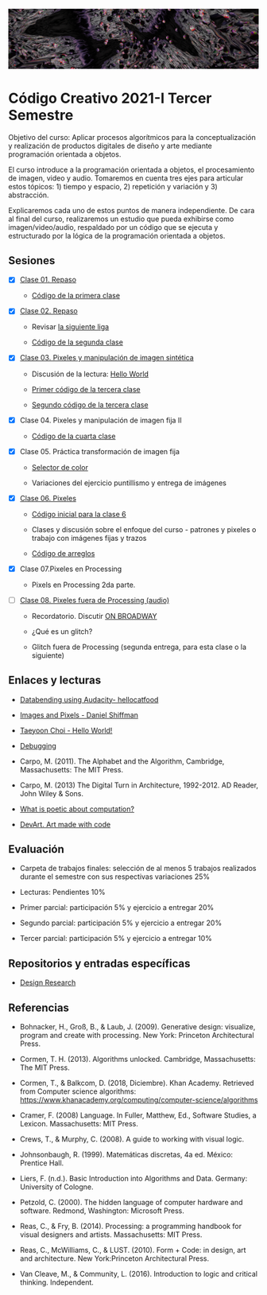 ![portada](https://github.com/EmilioOcelotl/centro2021-I-3/blob/master/img/malandrone222.png)

# Código Creativo 2021-I Tercer Semestre

Objetivo del curso: Aplicar procesos algorítmicos para la conceptualización y realización de productos digitales de diseño y arte mediante programación orientada a objetos.

El curso introduce a la programación orientada a objetos, el procesamiento de imagen, video y audio. Tomaremos en cuenta tres ejes para articular estos tópicos: 1) tiempo y espacio, 2) repetición y variación y 3) abstracción. 

Explicaremos cada uno de estos puntos de manera independiente. De cara al final del curso, realizaremos un estudio que pueda exhibirse como imagen/video/audio, respaldado por un código que se ejecuta y estructurado por la lógica de la programación orientada a objetos. 

## Sesiones

- [x] [Clase 01. Repaso](https://github.com/EmilioOcelotl/centro2021-I-3/tree/master/clase01/README.md)

  - [Código de la primera clase](https://gist.github.com/EmilioOcelotl/36c77d46144d281170964336b70188cf) 

- [x] [Clase 02. Repaso](https://github.com/EmilioOcelotl/centro2021-I-3/tree/master/clase02/README.md)

  - Revisar [la siguiente liga](https://hubs.mozilla.com/gjt3Ya4/the-dome-uxr-zone)
  
  - [Código de la segunda clase](https://gist.github.com/EmilioOcelotl/e45d7ba3285889f798ab7820e4b0808a)

- [x] [Clase 03. Pixeles y manipulación de imagen sintética](https://github.com/EmilioOcelotl/centro2021-I-3/tree/master/clase03/README.md)

  - Discusión de la lectura: [Hello World](http://avant.org/project/hello-world/)

  - [Primer código de la tercera clase](https://gist.github.com/EmilioOcelotl/c8e2ffcd12107ef990a2f2f4d58de57e) 

  - [Segundo código de la tercera clase](https://gist.github.com/EmilioOcelotl/1bef74d8e4a84fb5ad9ae45b1f4c685c)

- [x] Clase 04. Pixeles y manipulación de imagen fija II

  - [Código de la cuarta clase](https://gist.github.com/EmilioOcelotl/b6990accb04cf41090c6807ec86103f1)

- [x] Clase 05. Práctica transformación de imagen fija

  - [Selector de color](https://gist.github.com/EmilioOcelotl/ba87c6e50a28c84611dfa70450a809cd) 

  - Variaciones del ejercicio puntillismo y entrega de imágenes

- [x] [Clase 06. Pixeles](https://github.com/EmilioOcelotl/centro2021-I-3/tree/master/clase06/README.md)

  - [Código inicial para la clase 6](https://gist.github.com/EmilioOcelotl/512b9cf603276fb1c0b491a825e79a02) 

  - Clases y discusión sobre el enfoque del curso - patrones y pixeles o trabajo con imágenes fijas y trazos

  - [Código de arreglos](https://gist.github.com/EmilioOcelotl/590c09da43bd9986453e9796ad646a3c)

- [x] Clase 07.Pixeles en Processing

  - Pixels en Processing 2da parte.

- [ ] [Clase 08. Pixeles fuera de Processing (audio)](https://github.com/EmilioOcelotl/centro2021-I-3/tree/master/clase07/README.md)

  - Recordatorio. Discutir [ON BROADWAY](http://www.on-broadway.nyc/)

  - ¿Qué es un glitch?	

  - Glitch fuera de Processing (segunda entrega, para esta clase o la siguiente)


<!--

- [ ] [Clase 04. Programación Orientada a Objetos](https://github.com/EmilioOcelotl/centro2021-I-3/tree/master/clase04/README.md)

- [ ] [Clase 05. Práctica de programación orientada a objetos](https://github.com/EmilioOcelotl/centro2021-I-3/tree/master/clase06/README.md)

- Clase 06. Matrices y vectores

- Clase 07. Matrices y vectores

- Clase 08. Práctica matrices y vectores

- Clase 09. Manipulación de imagen fija

- Clase 10. Práctica de manipulación de imagen fija

- Clase 11. Trigonometría I

- Clase 12. Trigonometría II

- Clase 13. Práctica trigonometría

- Clase 14. Ruido

- Clase 15. Sonido

- Clase 16. Análisis de audio

-->

<!---

- [ ] [Clase 06](https://github.com/EmilioOcelotl/centro2021-I-3/tree/master/clase06/README.md)

- [ ] [Clase 07](https://github.com/EmilioOcelotl/centro2021-I-3/tree/master/clase07/README.md)

- [ ] [Clase 08](https://github.com/EmilioOcelotl/centro2021-I-3/tree/master/clase08/README.md)

- [ ] [Clase 09](https://github.com/EmilioOcelotl/centro2021-I-3/tree/master/clase09/README.md)

- [ ] [Clase 10](https://github.com/EmilioOcelotl/centro2021-I-3/tree/master/clase10/README.md) 

- [ ] Clase 11.- Práctica de Imagen

- [ ] Clase 12.- Práctica de Imagen II

- [ ] [Clase 13](https://github.com/EmilioOcelotl/centro2021-I-3/tree/master/clase13/README.md)

- [ ] [Clase 14](https://github.com/EmilioOcelotl/centro2021-I-3/tree/master/clase14/README.md)

- [ ] [Clase 15](https://github.com/EmilioOcelotl/centro2021-I-3/tree/master/clase15/README.md)

- [ ] [Clase 16](https://github.com/EmilioOcelotl/centro2021-I-3/tree/master/clase16/README.md)

--->

## Enlaces y lecturas

- [Databending using Audacity- hellocatfood](https://www.hellocatfood.com/databending-using-audacity/)

- [Images and Pixels - Daniel Shiffman](https://www.processing.org/tutorials/pixels/)

- [Taeyoon Choi - Hello World!](http://avant.org/project/hello-world/)

- [Debugging](https://p5js.org/learn/debugging.html) 

- Carpo, M. (2011). The Alphabet and the Algorithm, Cambridge, Massachusetts: The MIT Press.

- Carpo, M. (2013) The Digital Turn in Architecture, 1992-2012. AD Reader, John Wiley & Sons. 

- [What is poetic about computation?](https://poeticcomputation.info/chapters/ch.1/)

- [DevArt. Art made with code](https://devart.withgoogle.com/)

## Evaluación 

- Carpeta de trabajos finales: selección de al menos 5 trabajos realizados durante el semestre con sus respectivas variaciones 25%

- Lecturas: Pendientes 10%

- Primer parcial: participación 5% y ejercicio a entregar 20% 

- Segundo parcial: participación 5% y ejercicio a entregar 20% 

- Tercer parcial: participación 5% y ejercicio a entregar 10% 

## Repositorios y entradas específicas

- [Design Research](https://monoskop.org/Design_research)

## Referencias 

- Bohnacker, H., Groß, B., & Laub, J. (2009). Generative design: visualize, program and create with processing. New York: Princeton Architectural Press.

- Cormen, T. H. (2013). Algorithms unlocked. Cambridge, Massachusetts: The MIT Press.

- Cormen, T., & Balkcom, D. (2018, Diciembre). Khan Academy. Retrieved from Computer science algorithms: https://www.khanacademy.org/computing/computer-science/algorithms

- Cramer, F. (2008) Language. In Fuller, Matthew, Ed., Software Studies, a Lexicon. Massachusetts: MIT Press. 

- Crews, T., & Murphy, C. (2008). A guide to working with visual logic.

- Johnsonbaugh, R. (1999). Matemáticas discretas, 4a ed. México: Prentice Hall.

- Liers, F. (n.d.). Basic Introduction into Algorithms and Data. Germany: University of Cologne.

- Petzold, C. (2000). The hidden language of computer hardware and software. Redmond, Washington: Microsoft Press.

- Reas, C., & Fry, B. (2014). Processing: a programming handbook for visual designers and artists. Massachusetts: MIT Press.

- Reas, C., McWilliams, C., & LUST. (2010). Form + Code: in design, art and architecture. New York:Princeton Architectural Press.

- Van Cleave, M., & Community, L. (2016). Introduction to logic and critical thinking. Independent.
